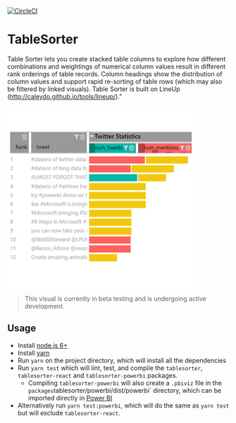 [![CircleCI](https://circleci.com/gh/Microsoft/PowerBI-visuals-TableSorter.svg?style=svg)](https://circleci.com/gh/Microsoft/PowerBI-visuals-TableSorter)

# TableSorter
Table Sorter lets you create stacked table columns to explore how different combinations and weightings of numerical column values result in different rank orderings of table records. Column headings show the distribution of column values and support rapid re-sorting of table rows (which may also be filtered by linked visuals). Table Sorter is built on LineUp (http://caleydo.github.io/tools/lineup/)."

 ![TableSorter](/assets/screenshot.png?raw=true)

> This visual is currently in beta testing and is undergoing active development.


## Usage
* Install [node.js 6+](https://nodejs.org)
* Install [yarn](https://yarnpkg.com/lang/en/docs/install)
* Run `yarn` on the project directory, which will install all the dependencies
* Run `yarn test` which will lint, test, and compile the `tablesorter`, `tablesorter-react` and `tablesorter-powerbi` packages.
    * Compiling `tablesorter-powerbi` will also create a `.pbiviz` file in the `packages`tablesorter/powerbi/dist/powerbi` directory, which can be imported directly in [Power BI](https://app.powerbi.com/)
* Alternatively run `yarn test:powerbi`, which will do the same as `yarn test` but will exclude `tablesorter-react`.
